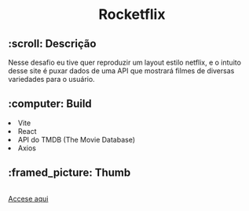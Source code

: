 <h1 align="center">Rocketflix</h1>

<h2> :scroll: Descrição</h2>
<p>
  Nesse desafio eu tive quer reproduzir um layout estilo netflix, e o intuito desse site é puxar dados de uma API que mostrará filmes de diversas variedades para o usuário.
</p>

<h2> :computer: Build</h2>
<p>
  <li>Vite</li>
  <li>React</li>
  <li>API do TMDB (The Movie Database)</li>
  <li>Axios</li>
</p>

<h2> :framed_picture: Thumb</h2>

<img src="" />



<a href="https://rocketflix-gules.vercel.app/">Accese aqui</a>
